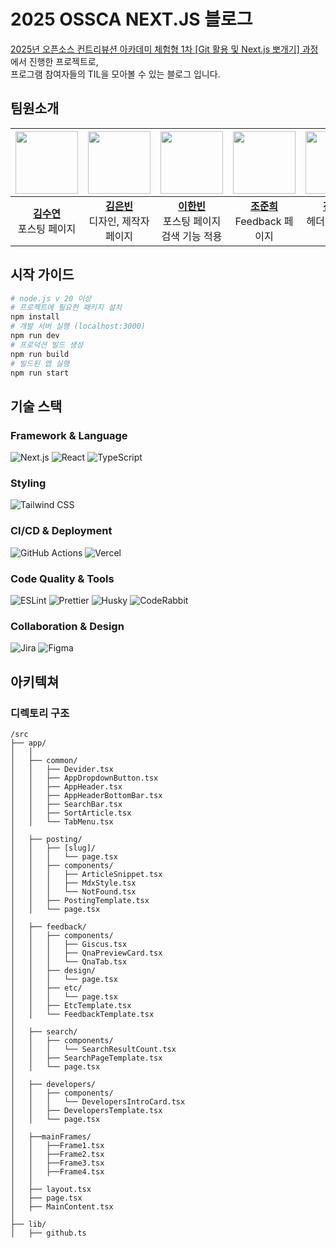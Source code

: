 # 2025 OSSCA NEXT.JS 블로그

[2025년 오픈소스 컨트리뷰션 아카데미 체험형 1차 [Git 활용 및 Next.js 뽀개기] 과정](https://www.contribution.ac/19936dcb-0b5f-806e-a556-cb984d06e452)에서 진행한 프로젝트로, <br> 프로그램 참여자들의 TIL을 모아볼 수 있는 블로그 입니다.

## 팀원소개

| <img src="https://avatars.githubusercontent.com/u/57708995?v=4" width="100"/> | <img src="https://avatars.githubusercontent.com/u/202383248?v=4" width="100"/> | <img src="https://avatars.githubusercontent.com/u/115773895?v=4" width="100"/> | <img src="https://avatars.githubusercontent.com/u/48996701?v=4" width="100"/> | <img src="https://avatars.githubusercontent.com/u/130109502?v=4" width="100"/> |
| :---------------------------------------------------------------------------: | :----------------------------------------------------------------------------: | :----------------------------------------------------------------------------: | :---------------------------------------------------------------------------: | :----------------------------------------------------------------------------: |
|         [**김수연**](https://github.com/syk001108) <br> 포스팅 페이지         |      [**김은빈**](https://github.com/ASI-031) <br> 디자인, 제작자 페이지       |            [**이한빈**](https://github.com/Clt689) <br> 포스팅 페이지 <br>검색 기능 적용            |       [**조준희**](https://github.com/aiminghee3) <br> Feedback 페이지        |       [**전예진**](https://github.com/dpwls02142) <br> 헤더, 메인페이지        |

## 시작 가이드

```bash
# node.js v 20 이상
# 프로젝트에 필요한 패키지 설치
npm install
# 개발 서버 실행 (localhost:3000)
npm run dev
# 프로덕션 빌드 생성
npm run build
# 빌드된 앱 실행
npm run start
```

## 기술 스택

### Framework & Language

![Next.js](https://img.shields.io/badge/Next.js-000000?style=for-the-badge&logo=nextdotjs&logoColor=white)
![React](https://img.shields.io/badge/React-61DAFB?style=for-the-badge&logo=react&logoColor=black)
![TypeScript](https://img.shields.io/badge/TypeScript-3178C6?style=for-the-badge&logo=typescript&logoColor=white)

### Styling

![Tailwind CSS](https://img.shields.io/badge/Tailwind_CSS-06B6D4?style=for-the-badge&logo=tailwindcss&logoColor=white)

### CI/CD & Deployment

![GitHub Actions](https://img.shields.io/badge/GitHub_Actions-2088FF?style=for-the-badge&logo=githubactions&logoColor=white)
![Vercel](https://img.shields.io/badge/Vercel-000000?style=for-the-badge&logo=vercel&logoColor=white)

### Code Quality & Tools

![ESLint](https://img.shields.io/badge/ESLint-4B32C3?style=for-the-badge&logo=eslint&logoColor=white)
![Prettier](https://img.shields.io/badge/Prettier-F7B93E?style=for-the-badge&logo=prettier&logoColor=black)
![Husky](https://img.shields.io/badge/Husky-272727?style=for-the-badge&logo=git&logoColor=white)
![CodeRabbit](https://img.shields.io/badge/CodeRabbit-FF3C7E?style=for-the-badge&logo=github&logoColor=white)

### Collaboration & Design

![Jira](https://img.shields.io/badge/Jira-0052CC?style=for-the-badge&logo=jira&logoColor=white)
![Figma](https://img.shields.io/badge/Figma-F24E1E?style=for-the-badge&logo=figma&logoColor=white)

## 아키텍쳐

### 디렉토리 구조

```
/src
├── app/
│   │
│   ├── common/
│   │   ├── Devider.tsx
│   │   ├── AppDropdownButton.tsx
│   │   ├── AppHeader.tsx
│   │   ├── AppHeaderBottomBar.tsx
│   │   ├── SearchBar.tsx
│   │   ├── SortArticle.tsx
│   │   └── TabMenu.tsx
│
│   ├── posting/
│   │   ├── [slug]/
│   │   │   └── page.tsx
│   │   ├── components/
│   │   │   ├── ArticleSnippet.tsx
│   │   │   ├── MdxStyle.tsx
│   │   │   └── NotFound.tsx
│   │   ├── PostingTemplate.tsx
│   │   └── page.tsx
│
│   ├── feedback/
│   │   ├── components/
│   │   │  	├── Giscus.tsx
│   │   │   ├── QnaPreviewCard.tsx
│   │   │   └── QnaTab.tsx
│   │   ├── design/
│   │   │   └── page.tsx
│   │   ├── etc/
│   │   │   └── page.tsx
│   │   ├── EtcTemplate.tsx
│   │   └── FeedbackTemplate.tsx
│
│   ├── search/
│   │   ├── components/
│   │   │   └── SearchResultCount.tsx
│   │   ├── SearchPageTemplate.tsx
│   │   └── page.tsx
│
│   ├── developers/
│   │   ├── components/
│   │   │   └── DevelopersIntroCard.tsx
│   │   ├── DevelopersTemplate.tsx
│   │   └── page.tsx
│
│   ├──mainFrames/
│   │   ├──Frame1.tsx
│   │   ├──Frame2.tsx
│   │   ├──Frame3.tsx
│   │   ├──Frame4.tsx
│   │
│   ├── layout.tsx
│   ├── page.tsx
│   ├── MainContent.tsx
│
├── lib/
│   ├── github.ts
```
